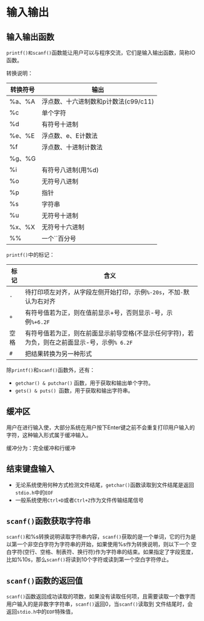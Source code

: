 # 输入输出

## 输入输出函数

`printf()和scanf()`函数能让用户可以与程序交流，它们是输入输出函数，简称IO函数。

转换说明：

转换符号|输出
---|---
%a、%A|浮点数、十六进制数和p计数法(c99/c11)
%c|单个字符
%d|有符号十进制
%e、%E|浮点数、e、E计数法
%f|浮点数、十进制计数法
%g、%G|
%i|有符号八进制(用%d)
%o|无符号八进制
%p|指针
%s|字符串
%u|无符号十进制
%x、%X|无符号十六进制
%%|一个``百分号

`printf()`中的标记：

标记|含义
---|---
`-`|待打印项左对齐，从字段左侧开始打印，示例`%-20s`，不加`-`默认为右对齐
`+`|有符号值若为正，则在值前显示+号，否则显示-号，示例`%+6.2F`
空格|有符号值若为正，则在前面显示前导空格(不显示任何字符)，若为负，则在之前面显示-号，示例`% 6.2F`
`#`|把结果转换为另一种形式


除`printf()`和`scanf()`函数外，还有：

- `getchar() & putchar()` 函数，用于获取和输出单个字符。
- `gets() & puts() `函数，用于获取和输出字符串。

## 缓冲区

用户在进行输入使，大部分系统在用户按下Enter键之前不会重复打印用户输入的字符，这种输入形式属于缓冲输入。

缓冲分为：完全缓冲和行缓冲

## 结束键盘输入

- 无论系统使用何种方式检测文件结尾，`getchar()`函数读取到文件结尾是返回`stdio.h`中的`EOF`
- 一般系统使用`Ctrl+D`或者`Ctrl+Z`作为文件传输结尾信号

## `scanf()`函数获取字符串

`scanf()`和%s转换说明读取字符串内容，`scanf()`获取的是一个单词，它的行为是以第一个非空白字符为字符串的开始，如果使用%s作为转换说明，则以下一个
空白字符(空行、空格、制表符、换行符)作为字符串的结束。如果指定了字段宽度，比如%10s，那么`scanf()`将读到10个字符或读到第一个空白字符停止。

## `scanf()`函数的返回值

`scanf()`函数返回成功读取的项数，如果没有读取任何项，且需要读取一个数字而用户输入的是非数字字符串，`scanf()`返回0，当`scanf()`读取到
文件结尾时，会返回`stdio.h`中的`EOF`特殊值，


